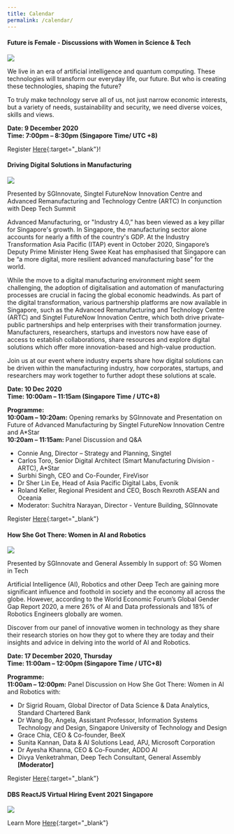 ```yaml
---
title: Calendar
permalink: /calendar/
---
```

<h4><strong>Future is Female - Discussions with Women in Science & Tech</strong></h4>
<img src="/images/calendar/Ep 7 some banner.jpg">

We live in an era of artificial intelligence and quantum computing. These technologies will transform our everyday life, our future. But who is creating these technologies, shaping the future?

To truly make technology serve all of us, not just narrow economic interests, but a variety of needs, sustainability and security, we need diverse voices, skills and views.

<b>Date: 9 December 2020</b><br>
<b>Time: 7:00pm – 8:30pm (Singapore Time/ UTC +8)</b>

Register [Here](https://www.studyinfinland.fi/future-is-made-in-finland/webinar-series-programme/episode-vii-future-female-discussions-women){:target="_blank"}!

<h4><strong>Driving Digital Solutions in Manufacturing</strong></h4>
<img src="/images/calendar/10 Dec 2020 - Driving Digital Solutions.png">

Presented by SGInnovate, Singtel FutureNow Innovation Centre and Advanced Remanufacturing and Technology Centre (ARTC)
In conjunction with Deep Tech Summit

Advanced Manufacturing, or "Industry 4.0,” has been viewed as a key pillar for Singapore's growth. In Singapore, the manufacturing sector alone accounts for nearly a fifth of the country's GDP. At the Industry Transformation Asia Pacific (ITAP) event in October 2020, Singapore’s Deputy Prime Minister Heng Swee Keat has emphasised that Singapore can be “a more digital, more resilient advanced manufacturing base” for the world.  
  
While the move to a digital manufacturing environment might seem challenging, the adoption of digitalisation and automation of manufacturing processes are crucial in facing the global economic headwinds. As part of the digital transformation, various partnership platforms are now available in Singapore, such as the Advanced Remanufacturing and Technology Centre (ARTC) and Singtel FutureNow Innovation Centre, which both drive private-public partnerships and help enterprises with their transformation journey. Manufacturers, researchers, startups and investors now have ease of access to establish collaborations, share resources and explore digital solutions which offer more innovation-based and high-value production. 
  
Join us at our event where industry experts share how digital solutions can be driven within the manufacturing industry, how corporates, startups, and researchers may work together to further adopt these solutions at scale.

<b>Date: 10 Dec 2020</b><br>
<b>Time: 10:00am – 11:15am (Singapore Time / UTC+8) </b>

<b>Programme:</b><br> 
<b>10:00am – 10:20am:</b> Opening remarks by SGInnovate and Presentation on Future of Advanced Manufacturing by Singtel FutureNow Innovation Centre and A*Star 
<br><b>10:20am – 11:15am: </b>Panel Discussion and Q&A 

* Connie Ang, Director – Strategy and Planning, Singtel
* Carlos Toro, Senior Digital Architect (Smart Manufacturing Division - ARTC), A*Star
* Surbhi Singh, CEO and Co-Founder, FireVisor
* Dr Sher Lin Ee, Head of Asia Pacific Digital Labs, Evonik
* Roland Keller, Regional President and CEO, Bosch Rexroth ASEAN and Oceania
* Moderator: Suchitra Narayan, Director - Venture Building, SGInnovate

Register [Here](https://www.sginnovate.com/events/driving-digital-solutions-manufacturing){:target="_blank"}

<h4><strong>How She Got There: Women in AI and Robotics</strong></h4>
<img src="/images/calendar/Howshegottherewomeninai02_2000.jpg">

Presented by SGInnovate and General Assembly
In support of: SG Women in Tech

Artificial Intelligence (AI), Robotics and other Deep Tech are gaining more significant influence and foothold in society and the economy all across the globe. However, according to the World Economic Forum’s Global Gender Gap Report 2020, a mere 26% of AI and Data professionals and 18% of Robotics Engineers globally are women.  

Discover from our panel of innovative women in technology as they share their research stories on how they got to where they are today and their insights and advice in delving into the world of AI and Robotics.

<b>Date: 17 December 2020, Thursday</b><br>
<b>Time: 11:00am – 12:00pm (Singapore Time / UTC+8)</b>

<b>Programme:</b><br> 
<b>11:00am – 12:00pm:</b> Panel Discussion on How She Got There: Women in AI and Robotics with:

* Dr Sigrid Rouam, Global Director of Data Science & Data Analytics, Standard Chartered Bank 
* Dr Wang Bo, Angela, Assistant Professor, Information Systems Technology and Design, Singapore University of Technology and Design
* Grace Chia, CEO & Co-founder, BeeX
* Sunita Kannan, Data & AI Solutions Lead, APJ, Microsoft Corporation
* Dr Ayesha Khanna, CEO & Co-Founder, ADDO AI
* Divya Venketrahman, Deep Tech Consultant, General Assembly <b>[Moderator]</b>

Register [Here](https://www.sginnovate.com/events/how-she-got-there-women-ai-and-robotics){:target="_blank"}

<h4><strong>DBS ReactJS Virtual Hiring Event 2021 Singapore</strong></h4>
<img src="/images/calendar/React Developer Event EDM.jpg">

Learn More [Here](https://www.dbs.com/hiring/sg/react/index.html){:target="_blank"}

